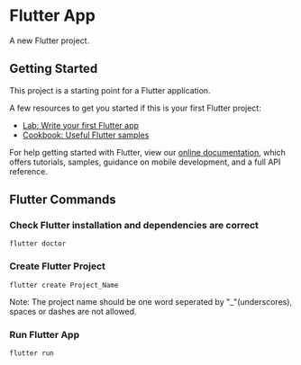# Flutter App

A new Flutter project.

## Getting Started

This project is a starting point for a Flutter application.

A few resources to get you started if this is your first Flutter project:

- [Lab: Write your first Flutter app](https://flutter.dev/docs/get-started/codelab)
- [Cookbook: Useful Flutter samples](https://flutter.dev/docs/cookbook)

For help getting started with Flutter, view our 
[online documentation](https://flutter.dev/docs), which offers tutorials, 
samples, guidance on mobile development, and a full API reference.

## Flutter Commands
### Check Flutter installation and dependencies are correct
```
flutter doctor
```
  
### Create Flutter Project
```
flutter create Project_Name
```
Note: The project name should be one word seperated by "_"(underscores), spaces or dashes are not allowed.
  
### Run Flutter App
```
flutter run
```